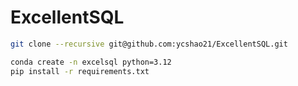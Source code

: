 # ExcellentSQL
```bash
git clone --recursive git@github.com:ycshao21/ExcellentSQL.git

conda create -n excelsql python=3.12
pip install -r requirements.txt
```